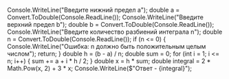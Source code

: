 Console.WriteLine("Введите нижний предел а");
double a = Convert.ToDouble(Console.ReadLine());
Console.WriteLine("Введите верхний предел b");
double b = Convert.ToDouble(Console.ReadLine());
Console.WriteLine("Введите количество разбиений интеграла n");
double n = Convert.ToDouble(Console.ReadLine());
if (n <= 0)
{
    Console.WriteLine("Ошибка: n должно быть положительным целым числом");
    return;
}
double h = (b - a) / n;
double sum = 0;
for (int i = 1; i <= n; i++)
{
    sum += a + i * h / 2;
}
double x = h * sum;
double integral = 2 * Math.Pow(x, 2) + 3 * x;
Console.WriteLine($"Ответ - {integral}");
